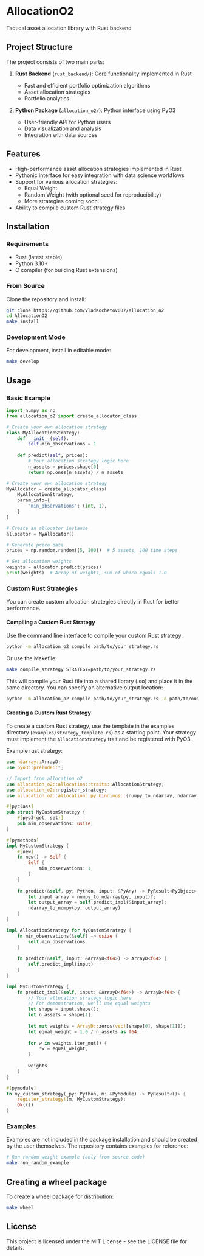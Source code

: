 # AllocationO2
Tactical asset allocation library with Rust backend

## Project Structure

The project consists of two main parts:

1. **Rust Backend** (`rust_backend/`): Core functionality implemented in Rust
   - Fast and efficient portfolio optimization algorithms
   - Asset allocation strategies
   - Portfolio analytics

2. **Python Package** (`allocation_o2/`): Python interface using PyO3
   - User-friendly API for Python users
   - Data visualization and analysis
   - Integration with data sources

## Features

- High-performance asset allocation strategies implemented in Rust
- Pythonic interface for easy integration with data science workflows
- Support for various allocation strategies:
  - Equal Weight
  - Random Weight (with optional seed for reproducibility)
  - More strategies coming soon...
- Ability to compile custom Rust strategy files

## Installation

### Requirements

- Rust (latest stable)
- Python 3.10+
- C compiler (for building Rust extensions)

### From Source

Clone the repository and install:

```bash
git clone https://github.com/VladKochetov007/allocation_o2
cd AllocationO2
make install
```

### Development Mode

For development, install in editable mode:

```bash
make develop
```

## Usage

### Basic Example

```python
import numpy as np
from allocation_o2 import create_allocator_class

# Create your own allocation strategy
class MyAllocationStrategy:
    def __init__(self):
        self.min_observations = 1
        
    def predict(self, prices):
        # Your allocation strategy logic here
        n_assets = prices.shape[0]
        return np.ones(n_assets) / n_assets

# Create your own allocation strategy
MyAllocator = create_allocator_class(
    MyAllocationStrategy,
    param_info={
        "min_observations": (int, 1),
    }
)

# Create an allocator instance
allocator = MyAllocator()

# Generate price data
prices = np.random.random((5, 100))  # 5 assets, 100 time steps

# Get allocation weights
weights = allocator.predict(prices)
print(weights)  # Array of weights, sum of which equals 1.0
```

### Custom Rust Strategies

You can create custom allocation strategies directly in Rust for better performance.

#### Compiling a Custom Rust Strategy

Use the command line interface to compile your custom Rust strategy:

```bash
python -m allocation_o2 compile path/to/your_strategy.rs
```

Or use the Makefile:

```bash
make compile_strategy STRATEGY=path/to/your_strategy.rs
```

This will compile your Rust file into a shared library (.so) and place it in the same directory. You can specify an alternative output location:

```bash
python -m allocation_o2 compile path/to/your_strategy.rs -o path/to/output.so
```

#### Creating a Custom Rust Strategy

To create a custom Rust strategy, use the template in the examples directory (`examples/strategy_template.rs`) as a starting point. Your strategy must implement the `AllocationStrategy` trait and be registered with PyO3.

Example rust strategy:

```rust
use ndarray::ArrayD;
use pyo3::prelude::*;

// Import from allocation_o2
use allocation_o2::allocation::traits::AllocationStrategy;
use allocation_o2::register_strategy;
use allocation_o2::allocation::py_bindings::{numpy_to_ndarray, ndarray_to_numpy};

#[pyclass]
pub struct MyCustomStrategy {
    #[pyo3(get, set)]
    pub min_observations: usize,
}

#[pymethods]
impl MyCustomStrategy {
    #[new]
    fn new() -> Self {
        Self {
            min_observations: 1,
        }
    }
    
    fn predict(&self, py: Python, input: &PyAny) -> PyResult<PyObject> {
        let input_array = numpy_to_ndarray(py, input)?;
        let output_array = self.predict_impl(&input_array);
        ndarray_to_numpy(py, output_array)
    }
}

impl AllocationStrategy for MyCustomStrategy {
    fn min_observations(&self) -> usize {
        self.min_observations
    }
    
    fn predict(&self, input: &ArrayD<f64>) -> ArrayD<f64> {
        self.predict_impl(input)
    }
}

impl MyCustomStrategy {
    fn predict_impl(&self, input: &ArrayD<f64>) -> ArrayD<f64> {
        // Your allocation strategy logic here
        // For demonstration, we'll use equal weights
        let shape = input.shape();
        let n_assets = shape[1];
        
        let mut weights = ArrayD::zeros(vec![shape[0], shape[1]]);
        let equal_weight = 1.0 / n_assets as f64;
        
        for w in weights.iter_mut() {
            *w = equal_weight;
        }
        
        weights
    }
}

#[pymodule]
fn my_custom_strategy(_py: Python, m: &PyModule) -> PyResult<()> {
    register_strategy!(m, MyCustomStrategy);
    Ok(())
}
```

### Examples

Examples are not included in the package installation and should be created by the user themselves. The repository contains examples for reference:

```bash
# Run random weight example (only from source code)
make run_random_example
```

## Creating a wheel package

To create a wheel package for distribution:

```bash
make wheel
```

## License

This project is licensed under the MIT License - see the LICENSE file for details.
